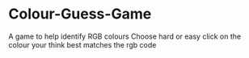 # Colour-Guess-Game
A game to help identify RGB colours
Choose hard or easy
click on the colour your think best matches the rgb code
